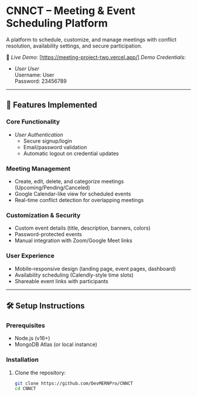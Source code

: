 # CNNCT – Meeting & Event Scheduling Platform  

A platform to schedule, customize, and manage meetings with conflict resolution, availability settings, and secure participation.  

🔗 *Live Demo:* [https://meeting-project-two.vercel.app/] 
*Demo Credentials*:  
- *User User*  
Username: User  
Password: 23456789  

---

## 🚀 Features Implemented  

### Core Functionality  
- *User Authentication*  
  - Secure signup/login  
  - Email/password validation  
  - Automatic logout on credential updates  

### Meeting Management  
- Create, edit, delete, and categorize meetings (Upcoming/Pending/Canceled)  
- Google Calendar-like view for scheduled events  
- Real-time conflict detection for overlapping meetings  

### Customization & Security  
- Custom event details (title, description, banners, colors)  
- Password-protected events  
- Manual integration with Zoom/Google Meet links  

### User Experience  
- Mobile-responsive design (landing page, event pages, dashboard)  
- Availability scheduling (Calendly-style time slots)  
- Shareable event links with participants  

---

## 🛠 Setup Instructions  

### Prerequisites  
- Node.js (v16+)  
- MongoDB Atlas (or local instance)  

### Installation  
1. Clone the repository:  
   ```bash  
   git clone https://github.com/DevMERNPro/CNNCT  
   cd CNNCT
